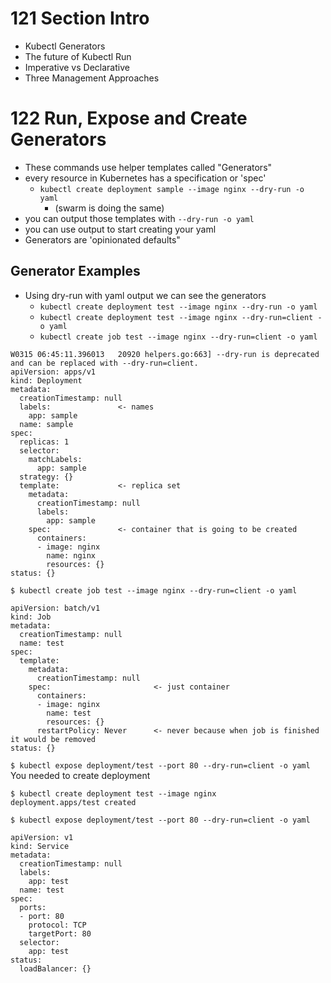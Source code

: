 # 121 Section Intro

- Kubectl Generators
- The future of Kubectl Run
- Imperative vs Declarative
- Three Management Approaches

# 122 Run, Expose and Create Generators

- These commands use helper templates called "Generators"
- every resource in Kubernetes has a specification or 'spec'
  - `kubectl create deployment sample --image nginx --dry-run -o yaml`
    - (swarm is doing the same)
- you can output those templates with `--dry-run -o yaml`
- you can use output to start creating your yaml
- Generators are 'opinionated defaults"

## Generator Examples

- Using dry-run with yaml output we can see the generators
  - `kubectl create deployment test --image nginx --dry-run -o yaml`
  - `kubectl create deployment test --image nginx --dry-run=client -o yaml`
  - `kubectl create job test --image nginx --dry-run=client -o yaml`

```
W0315 06:45:11.396013   20920 helpers.go:663] --dry-run is deprecated and can be replaced with --dry-run=client.
apiVersion: apps/v1
kind: Deployment
metadata:
  creationTimestamp: null
  labels:               <- names
    app: sample
  name: sample
spec:
  replicas: 1
  selector:
    matchLabels:
      app: sample
  strategy: {}
  template:             <- replica set
    metadata:
      creationTimestamp: null
      labels:
        app: sample
    spec:               <- container that is going to be created
      containers:
      - image: nginx
        name: nginx
        resources: {}
status: {}
```

`$ kubectl create job test --image nginx --dry-run=client -o yaml`

```
apiVersion: batch/v1
kind: Job
metadata:
  creationTimestamp: null
  name: test
spec:
  template:
    metadata:
      creationTimestamp: null
    spec:                       <- just container
      containers:
      - image: nginx
        name: test
        resources: {}
      restartPolicy: Never      <- never because when job is finished it would be removed
status: {}
```

`$ kubectl expose deployment/test --port 80 --dry-run=client -o yaml`
You needed to create deployment

```
$ kubectl create deployment test --image nginx
deployment.apps/test created
```

`$ kubectl expose deployment/test --port 80 --dry-run=client -o yaml`

```
apiVersion: v1
kind: Service
metadata:
  creationTimestamp: null
  labels:
    app: test
  name: test
spec:
  ports:
  - port: 80
    protocol: TCP
    targetPort: 80
  selector:
    app: test
status:
  loadBalancer: {}
```
